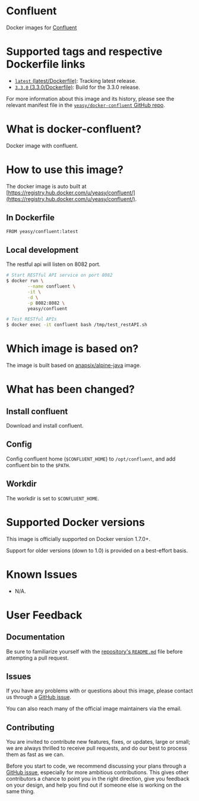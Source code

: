 Confluent
===
Docker images for [Confluent](https://confluent.io)


# Supported tags and respective Dockerfile links

* [`latest` (latest/Dockerfile)](https://github.com/yeasy/docker-confluent/blob/master/Dockerfile): Tracking latest release.
* [`3.3.0` (3.3.0/Dockerfile)](https://github.com/yeasy/docker-confluent/blob/master/v3.3.0/Dockerfile): Build for the 3.3.0 release.

For more information about this image and its history, please see the relevant manifest file in the [`yeasy/docker-confluent` GitHub repo](https://github.com/yeasy/docker-confluent).

# What is docker-confluent?
Docker image with confluent.

# How to use this image?
The docker image is auto built at [https://registry.hub.docker.com/u/yeasy/confluent/](https://registry.hub.docker.com/u/yeasy/confluent/).

## In Dockerfile
```sh
FROM yeasy/confluent:latest
```

## Local development

The restful api will listen on 8082 port.

```sh
# Start RESTful API service on port 8082
$ docker run \
        --name confluent \
        -it \
        -d \
        -p 8082:8082 \
        yeasy/confluent

# Test RESTful APIs
$ docker exec -it confluent bash /tmp/test_restAPI.sh
```

# Which image is based on?
The image is built based on [anapsix/alpine-java](https://hub.docker.com/r/anapsix/alpine-java) image.

# What has been changed?
## Install confluent
Download and install confluent.

## Config
Config confluent home (`$CONFLUENT_HOME`) to `/opt/confluent`, and add confluent bin to the `$PATH`.

## Workdir
The workdir is set to `$CONFLUENT_HOME`.

# Supported Docker versions

This image is officially supported on Docker version 1.7.0+.

Support for older versions (down to 1.0) is provided on a best-effort basis.

# Known Issues
* N/A.

# User Feedback
## Documentation
Be sure to familiarize yourself with the [repository's `README.md`](https://github.com/yeasy/docker-confluent/blob/master/README.md) file before attempting a pull request.

## Issues
If you have any problems with or questions about this image, please contact us through a [GitHub issue](https://github.com/yeasy/docker-confluent/issues).

You can also reach many of the official image maintainers via the email.

## Contributing

You are invited to contribute new features, fixes, or updates, large or small; we are always thrilled to receive pull requests, and do our best to process them as fast as we can.

Before you start to code, we recommend discussing your plans through a [GitHub issue](https://github.com/yeasy/docker-confluent/issues), especially for more ambitious contributions. This gives other contributors a chance to point you in the right direction, give you feedback on your design, and help you find out if someone else is working on the same thing.
